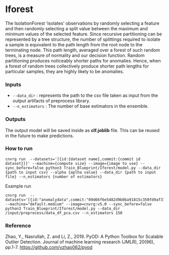 # Iforest
The IsolationForest ‘isolates’ observations by randomly selecting a feature and then randomly selecting a split value between the maximum and minimum values of the selected feature. Since recursive partitioning can be represented by a tree structure, the number of splittings required to isolate a sample is equivalent to the path length from the root node to the terminating node. This path length, averaged over a forest of such random trees, is a measure of normality and our decision function. Random partitioning produces noticeably shorter paths for anomalies. Hence, when a forest of random trees collectively produce shorter path lengths for particular samples, they are highly likely to be anomalies. 

### Inputs

  - `--data_dir` : represents the path to the csv file taken as input from the output artifacts of preprocess library.
  - `--n_estimators` : The number of base estimators in the ensemble.


### Outputs
The output model will be saved inside as **clf.joblib** file. This can be reused in the future to make predictions.

### How to run
```
cnvrg run  --datasets='[{id:{dataset name},commit:{commit id dataset}}]' --machine={compute size} --image={image to use} --sync_before=false python3 Train_Blueprint/Iforest/model.py --data_dir {path to input csv} --alpha {aplha value} --data_dir {path to input file} --n_estimators {number of estimators}
```
Example run
```
cnvrg run  --datasets='[{id:"anomalydata",commit:"09d66f6e5482d9b0ba91815c350fd9af3770819b"}]' --machine="default.medium" --image=cnvrg:v5.0 --sync_before=false python3 Train_Blueprint/Iforest/model.py --data_dir /input/preprocess/data_df_pca.csv --n_estimators 150
```
### Reference 
Zhao, Y., Nasrullah, Z. and Li, Z., 2019. PyOD: A Python Toolbox for Scalable Outlier Detection. Journal of machine learning research (JMLR), 20(96), pp.1-7.
https://github.com/yzhao062/pyod

